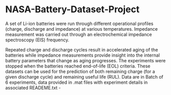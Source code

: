 # NASA-Battery-Dataset-Project

A set of Li-ion batteries were run through different operational profiles (charge, discharge and impedance) at various temperatures. Impedance measurement was carried out through an electrochemical impedance spectroscopy (EIS) frequency.

Repeated charge and discharge cycles result in accelerated aging of the batteries while impedance measurements provide insight into the internal battery parameters that change as aging progresses. The experiments were stopped when the batteries reached end-of-life (EOL) criteria. These datasets can be used for the prediction of both remaining charge (for a given discharge cycle) and remaining useful life (RUL). Data are in Batch of 6 experiments, data provided in .mat files with experiment details in associated READEME.txt -
